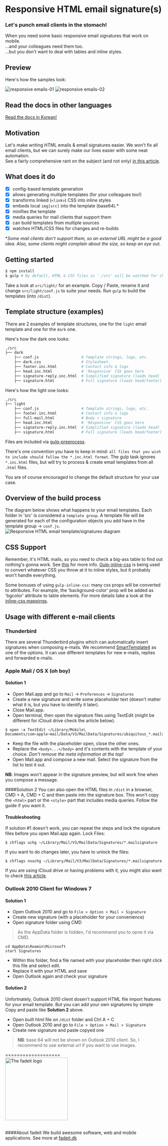 # Responsive HTML email signature(s)
### Let's punch email clients in the stomach!
When you need some basic responsive email signatures that work on mobile.<br/>
...and your colleagues need them too.<br/>
...but you don't want to deal with tables and inline styles.


## Preview
Here's how the samples look:

![responsive emails-01](https://cloud.githubusercontent.com/assets/1515742/10591900/13889d32-76b9-11e5-8dc0-b89d80189e93.png)
![responsive emails-02](https://cloud.githubusercontent.com/assets/1515742/10591901/139c4954-76b9-11e5-80f7-5b0ccaf5af81.png)

## Read the docs in other languages
[Read the docs in Korean!](/README_kor.md)

## Motivation
Let's make writing HTML emails & email signatures easier. We won't fix all email clients, but we can surely make our lives easier with some neat automation. <br/>
See a fairly comprehensive rant on the subject (and not only) [in this article](https://fadeit.dk/blog/post/html-emails-and-email-signatures-how-hard-can-it-be).


## What does it do
- [x] config-based template generation
- [x] allows generating multiple templates (for your colleagues too!)
- [x] transforms linked (`<link>`) CSS into inline styles
- [x] embeds local `img[src]` into the template (base64).*
- [x] minifies the template
- [x] media queries for mail clients that support them
- [x] can build templates from multiple sources
- [x] watches HTML/CSS files for changes and re-builds

**Some mail clients don't support them, so an external URL might be a good idea. Also, some clients might complain about the size, so keep an eye out.*


## Getting started
```bash
$ npm install
$ gulp # By default, HTML & CSS files in './src' will be watched for changes
```

Take a look at `src/light/` for an example. Copy / Paste, rename it and change `src/light/conf.js` to suite your needs. Run `gulp` to build the templates (into `/dist`).

## Template structure (examples)
There are 2 examples of template structures, one for the `light` email template and one for the `dark` one.

Here's how the dark one looks:
```bash
./src
├── dark
    ├── conf.js                   # Template strings, logo, etc.
    ├── dark.css                  # Stylesheet.
    ├── footer.inc.html           # Contact info & logo
    ├── head.inc.html             # 'Responsive' CSS goes here
    ├── signature-reply.inc.html  # Simplified signature (loads head)
    ├── signature.html            # Full signature (loads head/footer)
```

Here's how the light one looks:
```bash
./src
├── light
    ├── conf.js                   # Template strings, logo, etc.
    ├── footer.inc.html           # Contact info & logo
    ├── full-mail.html            # Body + signature 
    ├── head.inc.html             # 'Responsive' CSS goes here
    ├── signature-reply.inc.html  # Simplified signature (loads head)
    ├── signature.html            # Full signature (loads head/footer)
```

Files are included via [gulp-preprocess](https://www.npmjs.com/package/gulp-preprocess). 

There's one convention you have to keep in mind: `all files that you wish to include should follow the *.inc.html format`. The gulp task ignores `*.inc.html` files, but will try to process & create email templates from all `.html` files.

You are of course encouraged to change the default structure for your use case.


## Overview of the build process
The diagram below shows what happens to your email templates.
Each folder in 'src' is considered a `template group`. A template file will be generated for each of the configuration objects you add have in the template group -> `conf.js`.
![Responsive HTML email template/signatures diagram](https://fadeit.dk/posts/html-emails-and-email-signatures-how-hard-can-it-be/html-responsive-email-template-build-diagram.png)


## CSS Support
Remember, it's HTML mails, so you need to check a big-ass table to find out nothing's gonna work.
See [this](https://www.campaignmonitor.com/css/) for more info. [Gulp-inline-css](https://www.npmjs.com/package/gulp-inline-css) is being used to convert whatever CSS you throw at it to inline styles, but it probably won't handle everything.

Some bonuses of using `gulp-inline-css`: many css props will be converted to attributes. For example, the 'background-color' prop will be added as 'bgcolor' attribute to table elements.
For more details take a look at the [inline-css mappings](https://github.com/jonkemp/inline-css/blob/master/lib/setTableAttrs.js).


## Usage with different e-mail clients
### Thunderbird
There are several Thunderbird plugins which can automatically insert signatures when composing e-mails. We recommend [SmartTemplate4](https://addons.mozilla.org/en-us/thunderbird/addon/smarttemplate4) as one of the options. It can use different templates for new e-mails, replies and forwarded e-mails.


### Apple Mail / OS X (oh boy)

#### Solution 1
- Open Mail.app and go to `Mail` -> `Preferences` -> `Signatures`
- Create a new signature and write some placeholder text (doesn't matter what it is, but you have to identify it later).
- Close Mail.app.
- Open terminal, then open the signature files using TextEdit (might be different for iCloud drive check the article below).
```
$ open -a TextEdit ~/Library/Mobile\ Documents/com~apple~mail/Data/V3/MailData/Signatures/ubiquitous_*.mailsignature
```
- Keep the file with the placeholder open, close the other ones.
- Replace the `<body>...</body>` and it's contents with the template of your choice. *Don't remove the meta information at the top!*
- Open Mail.app and compose a new mail. Select the signature from the list to test it out.

**NB**: Images won't appear in the signature preview, but will work fine when you compose a message.


####Solution 2
You can also open the HTML files in `/dist` in a browser, CMD + A, CMD + C and then paste into the signature box. This won't copy the `<html>` part or the `<style>` part that includes media queries. Follow the guide if you want it.


#### Troubleshooting

If solution #1 doesn't work, you can repeat the steps and lock the signature files before you open Mail.app again.
Lock Files:
```
$ chflags uchg ~/Library/Mail/V3/MailData/Signatures/*.mailsignature
```

If you want to do changes later, you have to unlock the files:
```
$ chflags nouchg ~/Library/Mail/V3/MailData/Signatures/*.mailsignature
```

If you are using iCloud drive or having problems with it, you might also want to check [this article](http://matt.coneybeare.me/how-to-make-an-html-signature-in-apple-mail-for-el-capitan-os-x-10-dot-11/).

### Outlook 2010 Client for Windows 7

#### Solution 1 
- Open Outlook 2010 and go to `File > Option > Mail > Signature` 
- Create new signature (with a placeholder for your convenience)
- Open signature folder using CMD

> As the AppData folder is hidden, I'd recommend you to opne it via CMD.

```
cd AppData\Roamin\Microsoft
start Signatures 
```

- Within this folder, find a file named with your placeholder then right click this file and select edit.
- Replace it with your HTML and save
- Open Outlook again and check your signature

#### Solution 2
Unfortnately, Outlook 2010 client dosen't support HTML file import features for your email template. But you can add your own signatures by simple Copy and paste like **Solution 2** above. 

- Open built html file on `/dist` folder and Ctrl A + C 
- Open Outlook 2010 and go to `File > Option > Mail > Signature` 
- Create new signature and paste copyed one

> **NB**: base 64 will not be shown on Outlook 2010 client. So, I recommend to use external url if you want to use images. 

===================
<br/>
<a href="http:fadeit.dk"><img src="https://fadeit.dk/src/assets/img/brand/fadeit_logo_full.svg" alt="The fadeit logo" style="width:200px;"/></a><br/><br/>

####About fadeit
We build awesome software, web and mobile applications.
See more at [fadeit.dk](https://fadeit.dk)
